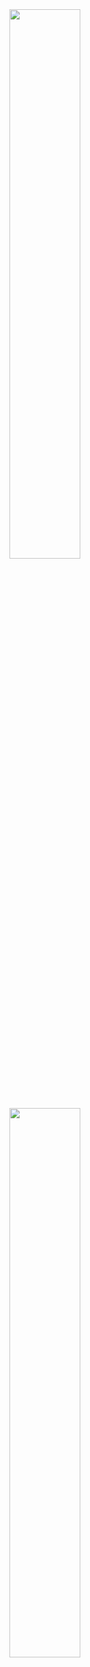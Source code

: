 <div>
<a href="https://github.com/lucaslomiento">
<img width="50%" src="https://github-readme-stats.vercel.app/api/top-langs/?username=lucaslomiento&layout=compact&langs_count=7&theme=dark"/>
<img height="50%" src="https://github-readme-stats.vercel.app/api?username=lucaslomiento&show_icons=true&theme=dark&include_all_commits=true&count_private=true"/>
</div>
